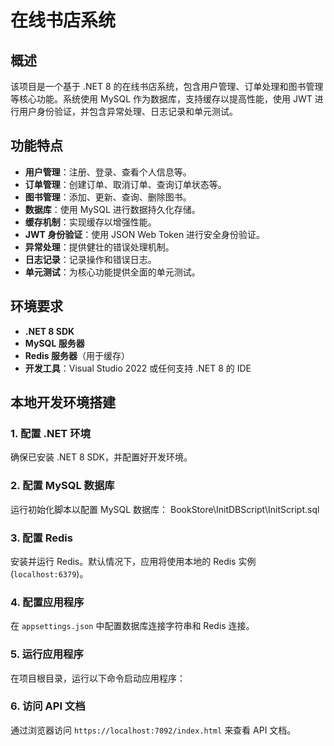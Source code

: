 # 在线书店系统

## 概述
该项目是一个基于 .NET 8 的在线书店系统，包含用户管理、订单处理和图书管理等核心功能。系统使用 MySQL 作为数据库，支持缓存以提高性能，使用 JWT 进行用户身份验证，并包含异常处理、日志记录和单元测试。

## 功能特点
- **用户管理**：注册、登录、查看个人信息等。
- **订单管理**：创建订单、取消订单、查询订单状态等。
- **图书管理**：添加、更新、查询、删除图书。
- **数据库**：使用 MySQL 进行数据持久化存储。
- **缓存机制**：实现缓存以增强性能。
- **JWT 身份验证**：使用 JSON Web Token 进行安全身份验证。
- **异常处理**：提供健壮的错误处理机制。
- **日志记录**：记录操作和错误日志。
- **单元测试**：为核心功能提供全面的单元测试。

## 环境要求
- **.NET 8 SDK**
- **MySQL 服务器**
- **Redis 服务器**（用于缓存）
- **开发工具**：Visual Studio 2022 或任何支持 .NET 8 的 IDE

## 本地开发环境搭建

### 1. 配置 .NET 环境
确保已安装 .NET 8 SDK，并配置好开发环境。

### 2. 配置 MySQL 数据库
运行初始化脚本以配置 MySQL 数据库： BookStore\InitDBScript\InitScript.sql


### 3. 配置 Redis
安装并运行 Redis。默认情况下，应用将使用本地的 Redis 实例 (`localhost:6379`)。

### 4. 配置应用程序
在 `appsettings.json` 中配置数据库连接字符串和 Redis 连接。

### 5. 运行应用程序
在项目根目录，运行以下命令启动应用程序：


### 6. 访问 API 文档
通过浏览器访问 `https://localhost:7092/index.html` 来查看 API 文档。
